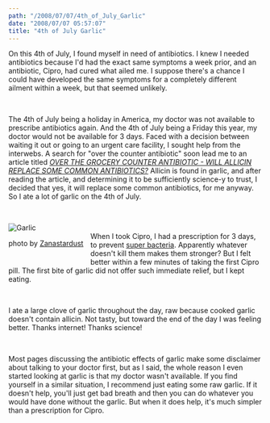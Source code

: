 ```yaml
---
path: "/2008/07/07/4th_of_July_Garlic" 
date: "2008/07/07 05:57:07" 
title: "4th of July Garlic" 
---
```

<p>On this 4th of July, I found myself in need of antibiotics. I knew I needed antibiotics because I'd had the exact same symptoms a week prior, and an antibiotic, Cipro, had cured what ailed me. I suppose there's a chance I could have developed the same symptoms for a completely different ailment within a week, but that seemed unlikely.</p><br><p>The 4th of July being a holiday in America, my doctor was not available to prescribe antibiotics again. And the 4th of July being a Friday this year, my doctor would not be available for 3 days. Faced with a decision between waiting it out or going to an urgent care facility, I sought help from the interwebs. A search for "over the counter antibiotic" soon lead me to an article titled <a href="http://washington.uwc.edu/about/faculty/ekunsanmi_t/OVER%20THE%20GROCERY%20COUNTER%20ANTIBIOTIC.htm"><cite>OVER THE GROCERY COUNTER ANTIBIOTIC - WILL ALLICIN REPLACE SOME COMMON ANTIBIOTICS?</cite></a> Allicin is found in garlic, and after reading the article, and determining it to be sufficiently science-y to trust, I decided that yes, it will replace some common antibiotics, for me anyway. So I ate a lot of garlic on the 4th of July.</p><br><div style="float: left; margin: 1em 1em 1em 0;"><img src="http://farm1.static.flickr.com/101/304917709_a1025b894e.jpg?v=0" alt="Garlic" /><p class="caption">photo by <a href="http://www.flickr.com/photos/zanastardust/304917709/">Zanastardust</a></p></div><br><p>When I took Cipro, I had a prescription for 3 days, to prevent <a href="http://www.fiercebioresearcher.com/story/super-resistant-soil-bacteria-can-thrive-on-antibiotics/2008-04-08">super bacteria</a>. Apparently whatever doesn't kill them makes them stronger? But I felt better within a few minutes of taking the first Cipro pill. The first bite of garlic did not offer such immediate relief, but I kept eating.</p><br><p>I ate a large clove of garlic throughout the day, raw because cooked garlic doesn't contain allicin. Not tasty, but toward the end of the day I was feeling better. Thanks internet! Thanks science!</p><br><p>Most pages discussing the antibiotic effects of garlic make some disclaimer about talking to your doctor first, but as I said, the whole reason I even started looking at garlic is that my doctor wasn't available. If you find yourself in a similar situation, I recommend just eating some raw garlic. If it doesn't help, you'll just get bad breath and then you can do whatever you would have done without the garlic. But when it does help, it's much simpler than a prescription for Cipro.</p><br><div style="clear: both;"></div>